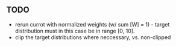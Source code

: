 ## TODO

- rerun currot with normalized weights (w/ sum [W] = 1) - target distribution must in this case be in range [0, 10].
- clip the target distributions where neccessary, vs. non-clipped